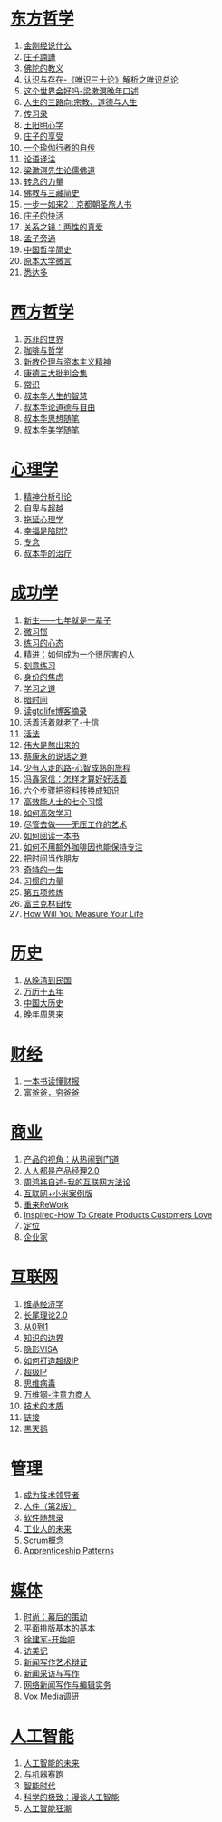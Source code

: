# [东方哲学][1]
1. [金刚经说什么](eastern_philosophy/jin_gang_jing_shuo_shen_me.md)
1. [庄子諵譁](eastern_philosophy/zhuang_zi_nan_hua.md)
1. [佛陀的教义](eastern_philosophy/fo_tuo_jiao_yi.md)
1. [认识与存在-《唯识三十论》解析之唯识总论](eastern_philosophy/wei_shi_san_shi_lun.md)
1. [这个世界会好吗-梁漱溟晚年口述](eastern_philosophy/liang_shu_min_wan_nian_kou_shu.md)
1. [人生的三路向:宗教、道德与人生](eastern_philosophy/ren_sheng_de_san_lu_xiang.md)
1. [传习录](eastern_philosophy/chuan_xi_lu.md)
1. [王阳明心学](eastern_philosophy/wang-yang-ming-xin-xue.md)
1. [庄子的享受](eastern_philosophy/zhuang_zi_de_xiang_shou.md)
1. [一个瑜伽行者的自传](eastern_philosophy/yi_ge_yu_jia_xing_zhe_de_zi_zhuan.md)
1. [论语译注](eastern_philosophy/lun_yu_yi_zhu.md)
1. [梁漱溟先生论儒佛道](eastern_philosophy/liang_shu_min_xian_sheng_lun_ru_fo_dao.md)
1. [转念的力量](eastern_philosophy/zhuan_nian_de_li_liang.md)
1. [佛教与三藏简史](eastern_philosophy/fo_jiao_yu_san_zang_jian_shi.md)
1. [一步一如来2：京都朝圣旅人书](eastern_philosophy/yi_bu_yi_ru_lai2.md)
1. [庄子的快活](eastern_philosophy/zhuang_zi_de_kuai_huo.md)
1. [关系之镜：两性的真爱](eastern_philosophy/liang_xing_de_zhen_ai.md)
1. [孟子旁通](eastern_philosophy/meng_zi_pang_tong.md)
1. [中国哲学简史](eastern_philosophy/zhong_guo_zhe_xue_jian_shi.md)
1. [原本大学微言](eastern_philosophy/yuan_ben_da_xue_wei_yan.md)
1. [悉达多](eastern_philosophy/xi_da_duo.md)

# [西方哲学][10]
1. [苏菲的世界](western_philosophy/SophieWorld.md)
1. [咖啡与哲学](western_philosophy/CoffeeAndPhilosophy.md)
1. [新教伦理与资本主义精神](western_philosophy/kapitalismus.md)
1. [康德三大批判合集](western_philosophy/kant.md)
1. [常识](western_philosophy/CommonSense.md)
1. [叔本华人生的智慧](western_philosophy/Schopenhauer1.md)
1. [叔本华论道德与自由](western_philosophy/Schopenhauer2.md)
1. [叔本华思想随笔](western_philosophy/Schopenhauer3.md)
1. [叔本华美学随笔](western_philosophy/Schopenhauer4.md)





# [心理学][9]
1. [精神分析引论](psychology/freud-jinshenfenxiyinlun.md)
1. [自卑与超越](psychology/what-life-should-mean-to-u.md)
1. [拖延心理学](psychology/procrastination.md)
1. [幸福是陷阱?](psychology/the-happiness-trap.md)
1. [专念](psychology/mindfulness.md)
1. [叔本华的治疗](psychology/TheSchopenhauerCure.md)


# [成功学][2]
1. [新生——七年就是一辈子](success/xin_sheng.md)
1. [微习惯](success/mini-habits.md)
1. [练习的心态](success/the-practicing-mind.md)
1. [精进：如何成为一个很厉害的人](success/jingjin.md)
1. [刻意练习](success/peak.md)
1. [身份的焦虑](success/status-anxiety.md)
1. [学习之道](success/a-mind-for-numbers.md)
1. [暗时间](success/dark-time.md)
1. [读gtdlife博客摘录](success/gtdlife.md)
1. [活着活着就老了-十信](success/fengtang-shixin.md)
1. [活法](success/huofa.md)
1. [伟大是熬出来的](success/fenglun.md)
1. [蔡康永的说话之道](success/caikangyong.md)
1. [少有人走的路-心智成熟的旅程](success/the-road-less-traveled.md)
1. [冯鑫家信：怎样才算好好活着](success/fengxin-letter.md)
1. [六个步骤把资料转换成知识](success/6-step-knowledge.md)
1. [高效能人士的七个习惯](success/the-seven-habits-of-highly-effective-people.md)
1. [如何高效学习](success/learn-more-study-less.md)
1. [尽管去做——无压工作的艺术](success/gtd.md)
1. [如何阅读一本书](success/how-to-read-a-book.md)
1. [如何不用额外咖啡因也能保持专注](success/focus.md)
1. [把时间当作朋友](success/lixiaolai-time.md)
1. [奇特的一生](success/qi-te-de-yi-sheng.md)
1. [习惯的力量](success/the-power-of-habit.md)
1. [第五项修炼](success/the-fifth-discipline.md)
1. [富兰克林自传](success/franklin.md)
1. [How Will You Measure Your Life](success/HowWillYouMeasureYourLife.md)

# [历史][7]
1. [从晚清到民国](history/cong-wan-qing-dao-ming-guo.md)
1. [万历十五年](history/1587.md)
1. [中国大历史](history/big-history.md)
1. [晚年周恩来](history/wan_nian_zhou_en_lai.md)


# [财经][11]
1. [一本书读懂财报](finance_economics/FinancialStatements.md)
1. [富爸爸，穷爸爸](finance_economics/RichDadPoorDad.md)


# [商业][3]
1. [产品的视角：从热闹到门道](business/perspective_product.md)
1. [人人都是产品经理2.0](business/product_manager_sujie.md)
1. [周鸿祎自述-我的互联网方法论](business/zhou_hong_yi.md)
1. [互联网+小米案例版](business/internet_plus_xiaomi.md)
1. [重来ReWork](business/rework.md)
1. [Inspired-How To Create Products Customers Love](business/inspired.md)
1. [定位](business/positioning.md)
1. [企业家](business/entrepreneur.md)

# [互联网][4]
1. [维基经济学](internet/wikinomics.md)
1. [长尾理论2.0](internet/long_tail.md)
1. [从0到1](internet/zero_to_one.md)
1. [知识的边界](internet/too_big_to_know.md)
1. [隐形VISA](internet/visa.md)
1. [如何打造超级IP](internet/create_ip.md)
1. [超级IP](internet/super_ip.md)
1. [思维病毒](internet/virus-of-the-mind.md)
1. [万维钢-注意力商人](internet/the-attention-merchants.md)
1. [技术的本质](internet/TheNatureOfTechnology.md)
1. [链接](internet/linked.md)
1. [黑天鹅](internet/TheBlackSwan.md)


# [管理][5]
1. [成为技术领导者](management/tech_leader.md)
1. [人件（第2版）](management/peopleware.md)
1. [软件随想录](management/more_joel_on_software.md)
1. [工业人的未来](management/the_future_of_industrial_man.md)
1. [Scrum概念](management/scrum.md)
1. [Apprenticeship Patterns](management/ApprenticeshipPatterns.md)

# [媒体][6]
1. [时尚：幕后的策动](media/fashion_editor.md)
1. [平面排版基本的基本](media/graphic_design.md)
1. [徐建军-开始吧](media/kaistart.md)
1. [访美记](media/fang-mei.md)
1. [新闻写作艺术辩证](media/the-dialectical-art-of-news-writing.md)
1. [新闻采访与写作](media/news-interview-and-writing.md)
1. [网络新闻写作与编辑实务](media/news-writing.md)
1. [Vox Media调研](media/vox-media.md)

# [人工智能][8]
1. [人工智能的未来](ai/OnIntelligence.md)
1. [与机器赛跑](ai/RaceAgainstTheMachine.md)
1. [智能时代](ai/intelligence-times.md)
1. [科学的极致：漫谈人工智能](ai/talk-ai.md)
1. [人工智能狂潮](ai/ai-japan.md)

[1]: eastern_philosophy/
[2]: success/
[3]: business/
[4]: internet/
[5]: management/
[6]: media/
[7]: history/
[8]: ai/
[9]: psychology/
[10]: western_philosophy/
[11]: finance_economics/